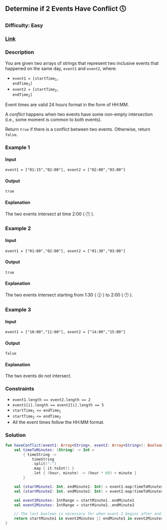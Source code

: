 ## Determine if 2 Events Have Conflict :clock5:
### Difficulty: Easy
### [Link](https://leetcode.com/problems/determine-if-two-events-have-conflict/)

### Description
You are given two arrays of strings that represent two inclusive events that happened on the same day, `event1` and `event2`, where:
- <code>event1 = [startTime<sub>1</sub>, endTime<sub>1</sub>]</code>
- <code>event2 = [startTime<sub>2</sub>, endTime<sub>2</sub>]</code>

Event times are valid 24 hours format in the form of HH:MM.

A *conflict* happens when two events have some non-empty intersection (i.e., some moment is common to both events).

Return `true` if there is a conflict between two events. Otherwise, return `false`.

### Example 1

#### Input
`event1 = ["01:15","02:00"], event2 = ["02:00","03:00"]`

#### Output
`true`

#### Explanation
The two events intersect at time 2:00 ( :clock2: ).

### Example 2

#### Input
`event1 = ["01:00","02:00"], event2 = ["01:30","03:00"]`

#### Output
`true`

#### Explanation
The two events intersect starting from 1:30 ( :clock130: ) to 2:00 ( :clock2: ).

### Example 3

#### Input
`event1 = ["10:00","11:00"], event2 = ["14:00","15:00"]`

#### Output
`false`

#### Explanation
The two events do not intersect.

### Constraints
- `event1.length == event2.length == 2`
- `event1[i].length == event2[i].length == 5`
- <code>startTime<sub>1</sub> <= endTime<sub>1</sub></code>
- <code>startTime<sub>2</sub> <= endTime<sub>2</sub></code>
- All the event times follow the HH:MM format.

### Solution

```kotlin
fun haveConflict(event1: Array<String>, event2: Array<String>): Boolean {
    val timeToMinutes: (String) -> Int =
        { timeString ->
            timeString
            .split(":")
            .map { it.toInt() }
            .let { (hour, minute) -> (hour * 60) + minute }
        }

    val (startMinute1: Int, endMinute1: Int) = event1.map(timeToMinutes)
    val (startMinute2: Int, endMinute2: Int) = event2.map(timeToMinutes)

    val event1Minutes: IntRange = startMinute1..endMinute1
    val event2Minutes: IntRange = startMinute2..endMinute2

    // The last boolean is necessary for when event 2 begins after and ends before event 1.
    return startMinute1 in event2Minutes || endMinute1 in event2Minutes || startMinute2 in event1Minutes
}
```